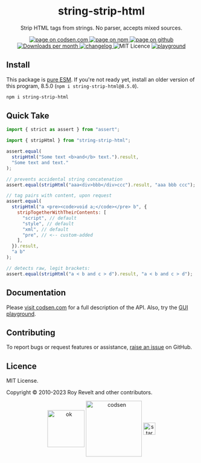 <h1 align="center">string-strip-html</h1>

<p align="center">Strip HTML tags from strings. No parser, accepts mixed sources.</p>

<p align="center">
  <a href="https://codsen.com/os/string-strip-html" rel="nofollow noreferrer noopener">
    <img src="https://img.shields.io/badge/-codsen-blue?style=flat-square" alt="page on codsen.com">
  </a>
  <a href="https://www.npmjs.com/package/string-strip-html" rel="nofollow noreferrer noopener">
    <img src="https://img.shields.io/badge/-npm-blue?style=flat-square" alt="page on npm">
  </a>
  <a href="https://github.com/codsen/codsen/tree/main/packages/string-strip-html" rel="nofollow noreferrer noopener">
    <img src="https://img.shields.io/badge/-github-blue?style=flat-square" alt="page on github">
  </a>
  <a href="https://npmcharts.com/compare/string-strip-html?interval=30" rel="nofollow noreferrer noopener" target="_blank">
    <img src="https://img.shields.io/npm/dm/string-strip-html.svg?style=flat-square" alt="Downloads per month">
  </a>
  <a href="https://codsen.com/os/string-strip-html/changelog" rel="nofollow noreferrer noopener">
    <img src="https://img.shields.io/badge/changelog-here-brightgreen?style=flat-square" alt="changelog">
  </a>
  <img src="https://img.shields.io/badge/licence-MIT-brightgreen.svg?style=flat-square" alt="MIT Licence">
  <a href="https://codsen.com/os/string-strip-html/play"><img src="https://img.shields.io/badge/playground-here-brightgreen?style=flat-square" alt="playground"></a>
</p>

## Install

This package is [pure ESM](https://gist.github.com/sindresorhus/a39789f98801d908bbc7ff3ecc99d99c). If you're not ready yet, install an older version of this program, 8.5.0 (`npm i string-strip-html@8.5.0`).

```bash
npm i string-strip-html
```

## Quick Take

```js
import { strict as assert } from "assert";

import { stripHtml } from "string-strip-html";

assert.equal(
  stripHtml("Some text <b>and</b> text.").result,
  "Some text and text."
);

// prevents accidental string concatenation
assert.equal(stripHtml("aaa<div>bbb</div>ccc").result, "aaa bbb ccc");

// tag pairs with content, upon request
assert.equal(
  stripHtml("a <pre><code>void a;</code></pre> b", {
    stripTogetherWithTheirContents: [
      "script", // default
      "style", // default
      "xml", // default
      "pre", // <-- custom-added
    ],
  }).result,
  "a b"
);

// detects raw, legit brackets:
assert.equal(stripHtml("a < b and c > d").result, "a < b and c > d");
```

## Documentation

Please [visit codsen.com](https://codsen.com/os/string-strip-html/) for a full description of the API. Also, try the [GUI playground](https://codsen.com/os/string-strip-html/play).

## Contributing

To report bugs or request features or assistance, [raise an issue](https://github.com/codsen/codsen/issues/new/choose) on GitHub.

## Licence

MIT License.

Copyright © 2010-2023 Roy Revelt and other contributors.

<p align="center"><img src="https://codsen.com/images/png-codsen-ok.png" width="98" alt="ok" align="center"> <img src="https://codsen.com/images/png-codsen-1.png" width="148" alt="codsen" align="center"> <img src="https://codsen.com/images/png-codsen-star-small.png" width="32" alt="star" align="center"></p>
